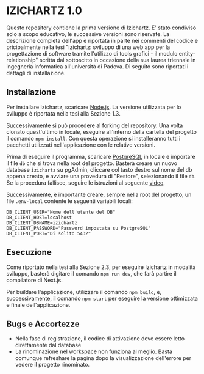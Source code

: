 # IZICHARTZ 1.0
Questo repository contiene la prima versione di Izichartz. E' stato condiviso solo a scopo educativo, le successive versioni sono riservate. La descrizione completa dell'app è riportata in parte nei commenti del codice e pricipalmente nella tesi "Izichartz: sviluppo di una web app per la progettazione di software tramite l'utilizzo di tools grafici - il modulo entity-relationship" scritta dal sottoscitto in occasione della sua laurea triennale in ingegneria informatica all'università di Padova.
Di seguito sono riportati i dettagli di installazione.

## Installazione
Per installare Izichartz, scaricare [Node.js](https://nodejs.org/en/). La versione utilizzata per lo sviluppo è riportata nella tesi alla Sezione 1.3.

Successivamente si può procedere al forking del repository. Una volta clonato quest'ultimo in locale, eseguire all'interno della cartella del progetto il comando `npm install`. Con questa operazione si installeranno tutti i pacchetti utilizzati nell'applicazione con le relative versioni. 

Prima di eseguire il programma, scaricare [PostgreSQL](https://www.postgresql.org/) in locale e importare il file `db` che si trova nella root del progetto. Basterà creare un nuovo database `izichartz` su pgAdmin, cliccare col tasto destro sul nome del db appena creato, e avviare una provedura di "Restore", selezionando il file `db`. Se la procedura fallisce, seguire le istruzioni al seguente [video](https://www.youtube.com/watch?v=kkw6-zXkr0I).

Successivamente, è importante creare, sempre nella root del progetto, un file `.env-local` contente le seguenti variabili locali:

```
DB_CLIENT_USER="Nome dell'utente del DB"
DB_CLIENT_HOST=localhost
DB_CLIENT_DBNAME=izichartz
DB_CLIENT_PASSWORD="Password impostata su PostgreSQL"
DB_CLIENT_PORT="Di solito 5432"
```

## Esecuzione
Come riportato nella tesi alla Sezione 2.3, per eseguire Izichartz in modalità sviluppo, basterà digitare il comando `npm run dev`,
che farà partire il compilatore di Next.js. 

Per buildare l'applicazione, utilizzare il comando `npm build`, e, successivamente, il comando `npm start` per eseguire la versione ottimizzata e finale dell'applicazione.

## Bugs e Accortezze
- Nella fase di registrazione, il codice di attivazione deve essere letto direttamente dal database
- La rinominazione nel workspace non funziona al meglio. Basta comunque refreshare la pagina dopo la visualizzazione dell'errore per vedere il progetto rinominato.